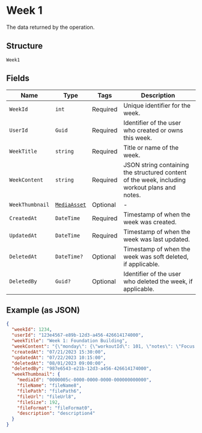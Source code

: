 
# Week 1

The data returned by the operation.

## Structure

`Week1`

## Fields

| Name | Type | Tags | Description |
|  --- | --- | --- | --- |
| `WeekId` | `int` | Required | Unique identifier for the week. |
| `UserId` | `Guid` | Required | Identifier of the user who created or owns this week. |
| `WeekTitle` | `string` | Required | Title or name of the week. |
| `WeekContent` | `string` | Required | JSON string containing the structured content of the week, including workout plans and notes. |
| `WeekThumbnail` | [`MediaAsset`](../../doc/models/media-asset.md) | Optional | - |
| `CreatedAt` | `DateTime` | Required | Timestamp of when the week was created. |
| `UpdatedAt` | `DateTime` | Required | Timestamp of when the week was last updated. |
| `DeletedAt` | `DateTime?` | Optional | Timestamp of when the week was soft deleted, if applicable. |
| `DeletedBy` | `Guid?` | Optional | Identifier of the user who deleted the week, if applicable. |

## Example (as JSON)

```json
{
  "weekId": 1234,
  "userId": "123e4567-e89b-12d3-a456-426614174000",
  "weekTitle": "Week 1: Foundation Building",
  "weekContent": "{\"monday\": {\"workoutId\": 101, \"notes\": \"Focus on form\"}, \"wednesday\": {\"workoutId\": 102, \"notes\": \"Increase weight if possible\"}, \"friday\": {\"workoutId\": 103, \"notes\": \"Cool down properly\"}}",
  "createdAt": "07/21/2023 15:30:00",
  "updatedAt": "07/22/2023 10:15:00",
  "deletedAt": "08/01/2023 09:00:00",
  "deletedBy": "987e6543-e21b-12d3-a456-426614174000",
  "weekThumbnail": {
    "mediaId": "0000005c-0000-0000-0000-000000000000",
    "fileName": "fileName8",
    "filePath": "filePath6",
    "fileUrl": "fileUrl8",
    "fileSize": 192,
    "fileFormat": "fileFormat0",
    "description": "description4"
  }
}
```

